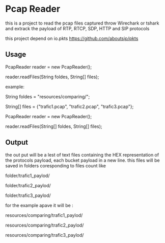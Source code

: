 # Pcap Reader

this is a project to read the pcap files captured throw Wirechark or tshark and extrack the payload of RTP, RTCP, SDP, HTTP and SIP protocols

this project depend on io.pkts https://github.com/aboutsip/pkts

## Usage

PcapReader reader = new PcapReader();

reader.readFiles(String foldes, String[] files);

example:


String foldes = "resources/comparing/";

String[] files = {"trafic1.pcap", "trafic2.pcap", "trafic3.pcap"};

PcapReader reader = new PcapReader();

reader.readFiles(String[] foldes, String[] files);

## Output

the out put will be a lest of text files containing the HEX representation of the protocols payload, each bucket payload in a new line.
this files will be saved in folders coresponding to files count like

folder/trafic1_paylod/

folder/trafic2_paylod/

folder/trafic3_paylod/

for the example apave it will be :

resources/comparing/trafic1_paylod/

resources/comparing/trafic2_paylod/

resources/comparing/trafic3_paylod/
